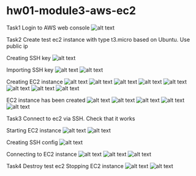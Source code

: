 # hw01-module3-aws-ec2
Task1 Login to AWS web console
![alt text](<screenshots/Знімок екрана з 2024-04-20 01-18-55.png>)

Task2 Create test ec2 instance with type t3.micro based on Ubuntu. Use public ip

Creating SSH key
![alt text](<screenshots/Знімок екрана з 2024-04-20 02-34-26.png>)

Importing SSH key
![alt text](<screenshots/Знімок екрана з 2024-04-20 02-39-07.png>)
![alt text](<screenshots/Знімок екрана з 2024-04-20 02-39-34.png>)

Creating EC2 instance
![alt text](<screenshots/Знімок екрана з 2024-04-20 02-40-33.png>)
![alt text](<screenshots/Знімок екрана з 2024-04-20 02-41-00.png>)
![alt text](<screenshots/Знімок екрана з 2024-04-20 02-41-26.png>)
![alt text](<screenshots/Знімок екрана з 2024-04-20 02-42-10.png>)
![alt text](<screenshots/Знімок екрана з 2024-04-20 02-42-27.png>)
![alt text](<screenshots/Знімок екрана з 2024-04-20 02-43-05.png>)
![alt text](<screenshots/Знімок екрана з 2024-04-20 02-44-18.png>)
![alt text](<screenshots/Знімок екрана з 2024-04-20 02-44-53.png>)

EC2 instance has been created
![alt text](<screenshots/Знімок екрана з 2024-04-20 02-45-12.png>)
![alt text](<screenshots/Знімок екрана з 2024-04-20 02-50-18.png>)
![alt text](<screenshots/Знімок екрана з 2024-04-20 02-50-43.png>)
![alt text](<screenshots/Знімок екрана з 2024-04-20 02-50-56.png>)
![alt text](<screenshots/Знімок екрана з 2024-04-20 02-52-47.png>)

Task3 Connect to ec2 via SSH. Check that it works

Starting EC2 instance
![alt text](<screenshots/Знімок екрана з 2024-04-20 04-58-40.png>)
![alt text](<screenshots/Знімок екрана з 2024-04-20 04-59-13.png>)

Creating SSH config 
![alt text](<screenshots/Знімок екрана з 2024-04-20 04-55-55.png>)

Connecting to EC2 instance
![alt text](<screenshots/Знімок екрана з 2024-04-20 04-57-26.png>)
![alt text](<screenshots/Знімок екрана з 2024-04-20 04-57-39.png>)
![alt text](<screenshots/Знімок екрана з 2024-04-20 04-58-01.png>)


Task4 Destroy test ec2
Stopping EC2 instance
![alt text](<screenshots/Знімок екрана з 2024-04-20 04-59-43.png>)
![alt text](<screenshots/Знімок екрана з 2024-04-20 05-00-36.png>)